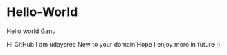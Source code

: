 # Hello-World
Hello world Ganu

Hi GitHub
I am udaysree 
New to your domain 
Hope I enjoy more in future ;)
